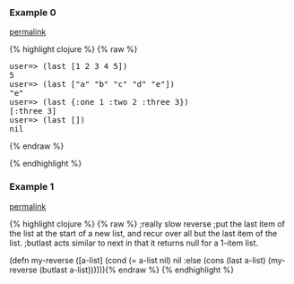 ### Example 0
[permalink](#example-0)

{% highlight clojure %}
{% raw %}
<pre>user=> (last [1 2 3 4 5])
5
user=> (last ["a" "b" "c" "d" "e"])
"e"
user=> (last {:one 1 :two 2 :three 3})
[:three 3]
user=> (last [])
nil
</pre>{% endraw %}
{% endhighlight %}


### Example 1
[permalink](#example-1)

{% highlight clojure %}
{% raw %}
;really slow reverse
;put the last item of the list at the start of a new list, and recur over all but the last item of the list.
;butlast acts similar to next in that it returns null for a 1-item list.

(defn my-reverse
  ([a-list]
     (cond (= a-list nil) nil
           :else (cons (last a-list)
                       (my-reverse (butlast a-list)))))){% endraw %}
{% endhighlight %}



